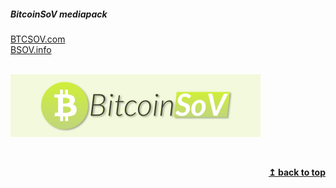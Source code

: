##### *BitcoinSoV mediapack*

[BTCSOV.com](https://btcsov.com)
<br>
[BSOV.info](https://bsov.info)
<br>
<br>


<a href="images/bsov-banner.png" target="_blank"><img src="images/bsov-banner.png" width="400" height="100"></a>


&nbsp;
<div align="right">
   <b><a href="#top">↥ back to top</a></b>
</div>
